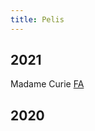 ```yaml
---
title: Pelis
---
```


## 2021

Madame Curie [FA](https://www.filmaffinity.com/es/film218688.html)

## 2020
